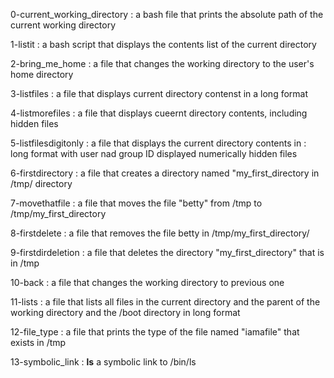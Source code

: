 0-current_working_directory : a bash file that prints the absolute path of the current working directory

1-listit : a bash script that displays the contents list of the current directory

2-bring_me_home : a file that changes the working directory to the user's home directory

3-listfiles : a file that displays current directory contenst in a long format

4-listmorefiles : a file that displays cueernt directory contents, including hidden files

5-listfilesdigitonly : a file that displays the current directory contents in : 
	long format
	with user nad group ID displayed numerically
	hidden files

6-firstdirectory : a file that creates a directory named "my_first_directory in /tmp/ directory

7-movethatfile : a file that moves the file "betty" from /tmp to /tmp/my_first_directory

8-firstdelete : a file that removes the file betty in /tmp/my_first_directory/

9-firstdirdeletion : a file that deletes the directory "my_first_directory" that is in /tmp

10-back : a file that changes the working directory to previous one

11-lists : a file that lists all files in the current directory and the parent of the working directory and the /boot directory in long format

12-file_type : a file that prints the type of the file named "iamafile" that exists in /tmp

13-symbolic_link : __ls__ a symbolic link to /bin/ls


